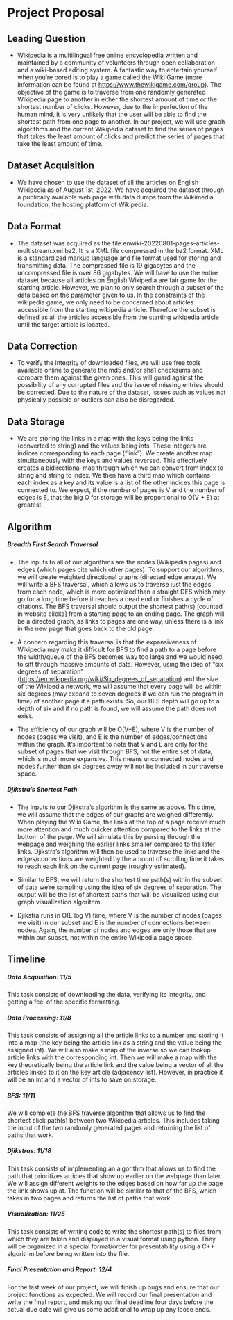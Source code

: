 # Project Proposal
## Leading Question 

- Wikipedia is a multilingual free online encyclopedia written and maintained by a community of volunteers through open collaboration and a wiki-based editing system. A fantastic way to entertain yourself when you’re bored is to play a game called the Wiki Game (more information can be found at https://www.thewikigame.com/group). The objective of the game is to traverse from one randomly generated Wikipedia page to another in either the shortest amount of time or the shortest number of clicks. However, due to the imperfection of the human mind, it is very unlikely that the user will be able to find the shortest path from one page to another. In our project, we will use graph algorithms and the current Wikipedia dataset to find the series of pages that takes the least amount of clicks and predict the series of pages that take the least amount of time.


## Dataset Acquisition

- We have chosen to use the dataset of all the articles on English Wikipedia as of August 1st, 2022. We have acquired the dataset through a publically available web page with data dumps from the Wikimedia foundation, the hosting platform of Wikipedia. 


## Data Format

- The dataset was acquired as the file enwiki-20220801-pages-articles-multistream.xml.bz2. It is a XML file compressed in the bz2 format. XML is a standardized markup language and file format used for storing and transmitting data. The compressed file is 19 gigabytes and the uncompressed file is over 86 gigabytes. We will have to use the entire dataset because all articles on English Wikipedia are fair game for the starting article. However, we plan to only search through a subset of the data based on the parameter given to us. In the constraints of the wikipedia game, we only need to be concerned about articles accessible from the starting wikipedia article. Therefore the subset is defined as all the articles accessible from the starting wikipedia article until the target article is located. 

## Data Correction

- To verify the integrity of downloaded files, we will use free tools available online to generate the md5 and/or sha1 checksums and compare them against the given ones. This will guard against the possibility of any corrupted files and the issue of missing entries should be corrected. Due to the nature of the dataset, issues such as values not physically possible or outliers can also be disregarded. 

## Data Storage

- We are storing the links in a map with the keys being the links (converted to string) and the values being ints. These integers are indices corresponding to each page (“link”). We create another map simultaneously with the keys and values reversed. This effectively creates a bidirectional map through which we can convert from index to string and string to index. We then have a third map which contains each index as a key and its value is a list of the other indices this page is connected to. We expect, if the number of pages is V and the number of edges is E, that the big O for storage will be proportional to O(V + E) at greatest.

## Algorithm 

##### Breadth First Search Traversal

- The inputs to all of our algorithms are the nodes (Wikipedia pages) and edges (which pages cite which other pages). To support our algorithms, we will create weighted directional graphs (directed edge arrays). We will write a BFS traversal, which allows us to traverse just the edges from each node, which is more optimized than a straight DFS which may go for a long time before it reaches a dead end or finishes a cycle of citations. The BFS traversal should output the shortest path(s) [counted in website clicks] from a starting page to an ending page. The graph will be a directed graph, as links to pages are one way, unless there is a link in the new page that goes back to the old page.

- A concern regarding this traversal is that the expansiveness of Wikipedia may make it difficult for BFS to find a path to a page before the width/queue of the BFS becomes way too large and we would need to sift through massive amounts of data. However, using the idea of “six degrees of separation” (https://en.wikipedia.org/wiki/Six_degrees_of_separation) and the size of the Wikipedia network, we will assume that every page will be within six degrees (may expand to seven degrees if we can run the program in time) of another page if a path exists. So, our BFS depth will go up to a depth of six and if no path is found, we will assume the path does not exist.

- The efficiency of our graph will be O(V+E), where V is the number of nodes (pages we visit), and E is the number of edges/connections within the graph. It’s important to note that V and E are only for the subset of pages that we visit through BFS, not the entire set of data, which is much more expansive. This means unconnected nodes and nodes further than six degrees away will not be included in our traverse space.

##### Djikstra’s Shortest Path

- The inputs to our Djikstra’s algorithm is the same as above. This time, we will assume that the edges of our graphs are weighed differently. When playing the Wiki Game, the links at the top of a page receive much more attention and much quicker attention compared to the links at the bottom of the page. We will simulate this by parsing through the webpage and weighing the earlier links smaller compared to the later links. Djikstra’s algorithm will then be used to traverse the links and the edges/connections are weighted by the amount of scrolling time it takes to reach each link on the current page (roughly estimated). 

- Similar to BFS, we will return the shortest time path(s) within the subset of data we’re sampling using the idea of six degrees of separation. The output will be the list of shortest paths that will be visualized using our graph visualization algorithm.

- Djikstra runs in O(E log V) time, where V is the number of nodes (pages we visit) in our subset and E is the number of connections between nodes. Again, the number of nodes and edges are only those that are within our subset, not within the entire Wikipedia page space.


## Timeline

##### Data Acquisition: 11/5

This task consists of downloading the data, verifying its integrity, and getting a feel of the specific formatting.

##### Data Processing: 11/8

This task consists of assigning all the article links to a number and storing it into a map (the key being the article link as a string and the value being the assigned int). We will also make a map of the inverse so we can lookup article links with the corresponding int. Then we will make a map with the key theoretically being the article link and the value being a vector of all the articles linked to it on the key article (adjacency list). However, in practice it will be an int and a vector of ints to save on storage. 

##### BFS: 11/11

We will complete the BFS traverse algorithm that allows us to find the shortest click path(s) between two Wikipedia articles. This includes taking the input of the two randomly generated pages and returning the list of paths that work.

##### Djikstras: 11/18

This task consists of implementing an algorithm that allows us to find the path that prioritizes articles that show up earlier on the webpage than later. We will assign different weights to the edges based on how far up the page the link shows up at. The function will be similar to that of the BFS, which takes in two pages and returns the list of paths that work. 

##### Visualization: 11/25 
This task consists of writing code to write the shortest path(s) to files from which they are taken and displayed in a visual format using python. They will be organized in a special format/order for presentability using a C++ algorithm before being written into the file.

##### Final Presentation and Report: 12/4

For the last week of our project, we will finish up bugs and ensure that our project functions as expected. We will record our final presentation and write the final report, and making our final deadline four days before the actual due date will give us some additional to wrap up any loose ends.

